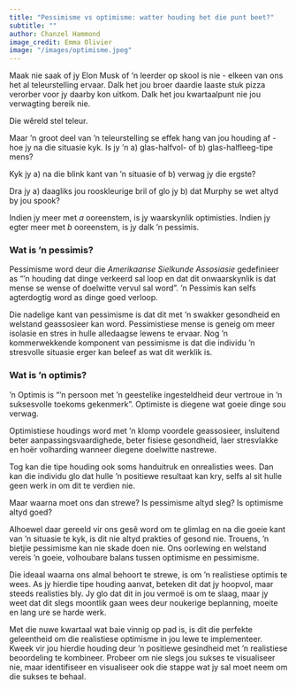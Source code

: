 ```yaml
---
title: "Pessimisme vs optimisme: watter houding het die punt beet?"
subtitle: ""
author: Chanzel Hammond
image_credit: Emma Olivier
image: "/images/optimisme.jpeg"
---
```


Maak nie saak of jy Elon Musk of ‘n leerder op skool is nie - elkeen van ons het al teleurstelling ervaar. Dalk het jou broer daardie laaste stuk pizza verorber voor jy daarby kon uitkom. Dalk het jou kwartaalpunt nie jou verwagting bereik nie.

Die wêreld stel teleur.

Maar ’n groot deel van ’n teleurstelling se effek hang van jou houding af - hoe jy na die situasie kyk. Is jy ’n a) glas-halfvol- of b) glas-halfleeg-tipe mens?

Kyk jy a) na die blink kant van ’n situasie of b) verwag jy die ergste?

Dra jy a) daagliks jou rooskleurige bril of glo jy b) dat Murphy se wet altyd by jou spook?

Indien jy meer met _a_ ooreenstem, is jy waarskynlik optimisties. Indien jy egter meer met _b_ ooreenstem, is jy dalk ’n pessimis.

### Wat is ’n pessimis?

Pessimisme word deur die _Amerikaanse Sielkunde Assosiasie_ gedefinieer as “’n houding dat dinge verkeerd sal loop en dat dit onwaarskynlik is dat mense se wense of doelwitte vervul sal word”. ’n Pessimis kan selfs agterdogtig word as dinge goed verloop.

Die nadelige kant van pessimisme is dat dit met ’n swakker gesondheid en welstand geassosieer kan word. Pessimistiese mense is geneig om meer isolasie en stres in hulle alledaagse lewens te ervaar. Nog ’n kommerwekkende komponent van pessimisme is dat die individu ’n stresvolle situasie erger kan beleef as wat dit werklik is.

### Wat is ’n optimis?

’n Optimis is “’n persoon met ’n geestelike ingesteldheid deur vertroue in ’n suksesvolle toekoms gekenmerk”. Optimiste is diegene wat goeie dinge sou verwag.

Optimistiese houdings word met ’n klomp voordele geassosieer, insluitend beter aanpassingsvaardighede, beter fisiese gesondheid, laer stresvlakke en hoër volharding wanneer diegene doelwitte nastrewe.

Tog kan die tipe houding ook soms handuitruk en onrealisties wees. Dan kan die individu glo dat hulle ’n positiewe resultaat kan kry, selfs al sit hulle geen werk in om dit te verdien nie.

Maar waarna moet ons dan strewe? Is pessimisme altyd sleg? Is optimisme altyd goed?

Alhoewel daar gereeld vir ons gesê word om te glimlag en na die goeie kant van ’n situasie te kyk, is dit nie altyd prakties of gesond nie. Trouens, ’n bietjie pessimisme kan nie skade doen nie. Ons oorlewing en welstand vereis ’n goeie, volhoubare balans tussen optimisme en pessimisme.

Die ideaal waarna ons almal behoort te strewe, is om ’n realistiese optimis te wees. As jy hierdie tipe houding aanvat, beteken dit dat jy hoopvol, maar steeds realisties bly. Jy glo dat dit in jou vermoë is om te slaag, maar jy weet dat dit slegs moontlik gaan wees deur noukerige beplanning, moeite en lang ure se harde werk.

Met die nuwe kwartaal wat baie vinnig op pad is, is dit die perfekte geleentheid om die realistiese optimisme in jou lewe te implementeer. Kweek vir jou hierdie houding deur ’n positiewe gesindheid met ’n realistiese beoordeling te kombineer. Probeer om nie slegs jou sukses te visualiseer nie, maar identifiseer en visualiseer ook die stappe wat jy sal moet neem om die sukses te behaal.
